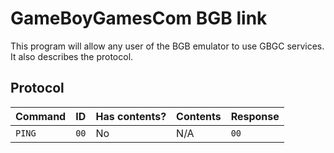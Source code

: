 # GameBoyGamesCom BGB link

This program will allow any user of the BGB emulator to use GBGC services. It also describes the protocol.

## Protocol

|Command|ID|Has contents?|Contents|Response|
|-|-|-|-|-|
|`PING`|`00`|No|N/A|`00`|
